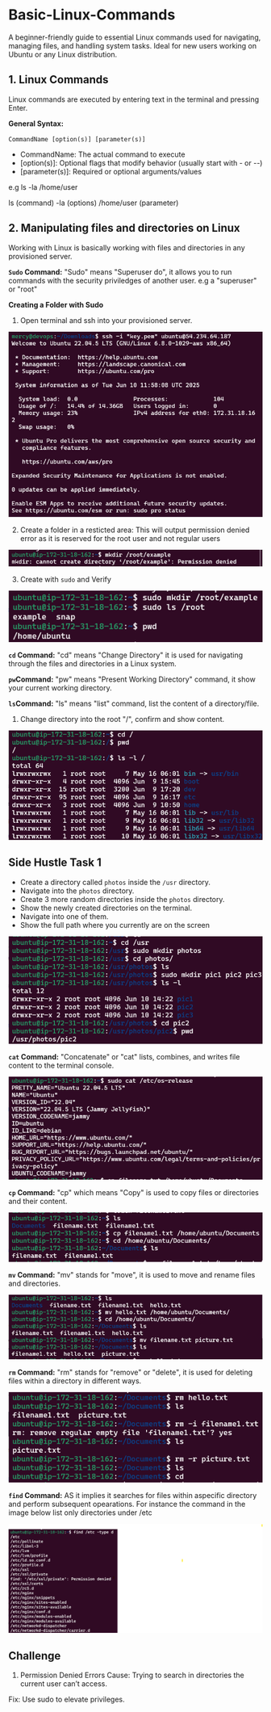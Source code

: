 # Basic-Linux-Commands
A beginner-friendly guide to essential Linux commands used for navigating, managing files, and handling system tasks. Ideal for new users working on Ubuntu or any Linux distribution.

## 1. Linux Commands

Linux commands are executed by entering text in the terminal and pressing Enter.

**General Syntax:**

    CommandName [option(s)] [parameter(s)]

   * CommandName: The actual command to execute
   * [option(s)]: Optional flags that modify behavior (usually start with - or --)
   * [parameter(s)]: Required or optional arguments/values

   e.g ls -la /home/user

   ls (command) -la (options) /home/user (parameter)

## 2. Manipulating files and directories on Linux

Working with Linux is basically working with files and directories in any provisioned server.

**`Sudo` Command:** "Sudo" means "Superuser do", it allows you to run commands with the security priviledges of another user. e.g a "superuser" or "root"

**Creating a Folder with Sudo**

 1. Open terminal and ssh into your provisioned server. 

 ![Connect to Server](img/img-01-connect-to-server.png)

 2. Create a folder in a resticted area: This will output permission denied error as it is reserved for the root user and not regular users

 ![Restricted Area](img/img-02-working-in-restricted-area.png)

 3. Create with `sudo` and Verify

 ![Create Folder](img/img-03-folder-created-by-regular-user.png)

 **`cd` Command:** "cd" means "Change Directory" it is used for navigating through the files and directories in a Linux system.

 **`pw`Command:** "pw" means "Present Working Directory" command, it show your current working directory.

 **`ls`Command:** "ls" means "list" command, list the content of a directory/file.

 1. Change directory into the root "/", confirm and show content.

 ![Cd Command](img/img-04-cd-command.png)

## Side Hustle Task 1

 * Create a directory called `photos` inside the `/usr` directory.  
 * Navigate into the `photos` directory.
 * Create 3 more random directories inside the `photos` directory.
 * Show the newly created directories on the terminal.
 * Navigate into one of them.
 * Show the full path where you currently are on the screen

 ![Side Hustle Task 1](img/img-05-task-1.png)

**`cat` Command:** "Concatenate" or "cat" lists, combines, and writes file content to the terminal console. 

![Concatenate Command](img/img-06-cat-command.png)

**`cp` Command:** "cp" which means "Copy" 
is used to copy files or directories and their content.

![Copy Command](img/img-07-cp-command.png)

**`mv` Command:** "mv" stands for "move", it is used to move and rename files and directories.

![Move Command](img/img-08-mv-command.png)

**`rm` Command:** "rm" stands for "remove" or "delete", it is used for deleting files within a directory in different ways.

![Remove Command](img/img-09-rm-command.png)

**`find` Command:** AS it implies it searches for files within aspecific directory and perform subsequent opearations. For instance the command in the image below list only directories under /etc

![Find Command](img/img-10-find-command.png)

## Challenge 
1.  Permission Denied Errors
Cause: Trying to search in directories the current user can’t access.

Fix: Use sudo to elevate privileges.